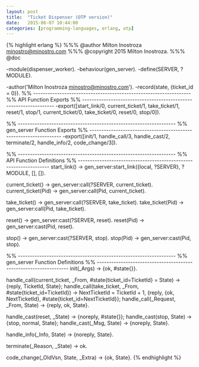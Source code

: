 ```yaml
---
layout: post
title:  "Ticket Dispenser (OTP version)"
date:   2015-06-07 10:44:00
categories: [programming-languages, erlang, otp]
---
```


{% highlight erlang %}
%%% @author   Milton Inostroza <minostro@minostro.com>
%%% @copyright  2015  Milton Inostroza.
%%% @doc

-module(dispenser_worker).
-behaviour(gen_server).
-define(SERVER, ?MODULE).

-author('Milton Inostroza <minostro@minostro.com>').
-record(state, {ticket_id = 0}).
%% ------------------------------------------------------------------
%% API Function Exports
%% ------------------------------------------------------------------
-export([start_link/0, current_ticket/1, take_ticket/1, reset/1, stop/1,
                       current_ticket/0, take_ticket/0, reset/0, stop/0]).


%% ------------------------------------------------------------------
%% gen_server Function Exports
%% ------------------------------------------------------------------
-export([init/1, handle_call/3, handle_cast/2, terminate/2, handle_info/2, code_change/3]).


%% ------------------------------------------------------------------
%% API Function Definitions
%% ------------------------------------------------------------------
start_link() ->
  gen_server:start_link({local, ?SERVER}, ?MODULE, [], []).

current_ticket() ->
  gen_server:call(?SERVER, current_ticket).
current_ticket(Pid) ->
  gen_server:call(Pid, current_ticket).

take_ticket() ->
  gen_server:call(?SERVER, take_ticket).
take_ticket(Pid) ->
  gen_server:call(Pid, take_ticket).

reset() ->
  gen_server:cast(?SERVER, reset).
reset(Pid) ->
  gen_server:cast(Pid, reset).

stop() ->
  gen_server:cast(?SERVER, stop).
stop(Pid) ->
  gen_server:cast(Pid, stop).

%% ------------------------------------------------------------------
%% gen_server Function Definitions
%% ------------------------------------------------------------------
init(_Args) ->
  {ok, #state{}}.

handle_call(current_ticket, _From, #state{ticket_id=TicketId} = State) ->
  {reply, TicketId, State};
handle_call(take_ticket, _From, #state{ticket_id=TicketId}) ->
  NextTicketId = TicketId + 1,
  {reply, {ok, NextTicketId}, #state{ticket_id=NextTicketId}};
handle_call(_Request, _From, State) ->
  {reply, ok, State}.

handle_cast(reset, _State) ->
  {noreply, #state{}};
handle_cast(stop, State) ->
  {stop, normal, State};
handle_cast(_Msg, State) ->
  {noreply, State}.

handle_info(_Info, State) ->
  {noreply, State}.

terminate(_Reason, _State) ->
  ok.

code_change(_OldVsn, State, _Extra) ->
  {ok, State}.
{% endhighlight %}

